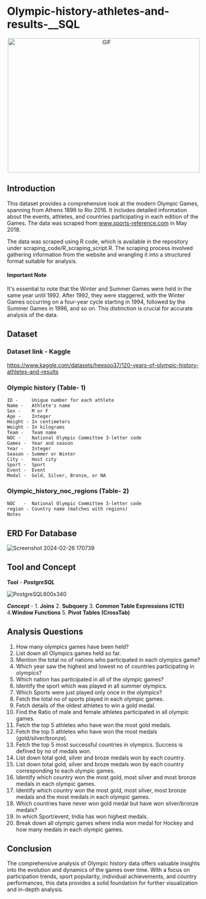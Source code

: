 # Olympic-history-athletes-and-results-__SQL
<p align="center"> 
<img src="https://media1.giphy.com/media/v1.Y2lkPTc5MGI3NjEx…9naWZfYnlfaWQmY3Q9Zw/nKrLA723kcA3dSThqA/giphy.gif"  width="500" height="350" alt="GIF">
</p>

## Introduction
This dataset provides a comprehensive look at the modern Olympic Games, spanning from Athens 1896 to Rio 2016. It includes detailed information about the events, athletes, and countries participating in each edition of the Games. The data was scraped from www.sports-reference.com in May 2018.

The data was scraped using R code, which is available in the repository under scraping_code/R_scraping_script.R. The scraping process involved gathering information from the website and wrangling it into a structured format suitable for analysis.

#### Important Note
It's essential to note that the Winter and Summer Games were held in the same year until 1992. After 1992, they were staggered, with the Winter Games occurring on a four-year cycle starting in 1994, followed by the Summer Games in 1996, and so on. This distinction is crucial for accurate analysis of the data.

## Dataset 
### Dataset link - Kaggle
https://www.kaggle.com/datasets/heesoo37/120-years-of-olympic-history-athletes-and-results

### Olympic history (Table- 1)
    ID -     Unique number for each athlete
    Name -   Athlete's name
    Sex -    M or F
    Age -    Integer
    Height - In centimeters
    Weight - In kilograms
    Team -   Team name
    NOC -    National Olympic Committee 3-letter code
    Games -  Year and season
    Year -   Integer
    Season - Summer or Winter
    City -   Host city
    Sport -  Sport
    Event -  Event
    Medal -  Gold, Silver, Bronze, or NA
### Olympic_history_noc_regions (Table- 2)
    NOC   -  National Olympic Committee 3-letter code
    region - Country name (matches with regions)
    Notes
## ERD For Database
![Screenshot 2024-02-26 170739](https://github.com/hamant-jagwan/Olympic_history_athletes_and_results--SQL/assets/117731315/36eb9702-9a0e-4ba1-88d6-0f13e850bc97)

## Tool and Concept 
**Tool** - ***PostgreSQL***

![PostgreSQL600x340](https://github.com/hamant-jagwan/Olympic_history_athletes_and_results--SQL/assets/117731315/308cd0da-cf40-45af-a2bb-db0ebe01b70d) 


***Concept*** - 1. **Joins**  2. **Subquery**  3. **Common Table Expressions (CTE)**  4.**Window Functions**  5. **Pivot Tables (CrossTab)**

## Analysis Questions
1.  How many olympics games have been held?
2.  List down all Olympics games held so far.
3.  Mention the total no of nations who participated in each olympics game?
4.  Which year saw the highest and lowest no of countries participating in olympics?
5.  Which nation has participated in all of the olympic games?
6.  Identify the sport which was played in all summer olympics.
7.  Which Sports were just played only once in the olympics?
8.  Fetch the total no of sports played in each olympic games.
9.  Fetch details of the oldest athletes to win a gold medal.
10. Find the Ratio of male and female athletes participated in all olympic games.
11. Fetch the top 5 athletes who have won the most gold medals.
12. Fetch the top 5 athletes who have won the most medals (gold/silver/bronze).
13. Fetch the top 5 most successful countries in olympics. Success is defined by no of medals won.
14. List down total gold, silver and broze medals won by each country.
15. List down total gold, silver and broze medals won by each country corresponding to each olympic games.
16. Identify which country won the most gold, most silver and most bronze medals in each olympic games.
17. Identify which country won the most gold, most silver, most bronze medals and the most medals in each olympic games.
18. Which countries have never won gold medal but have won silver/bronze medals?
19. In which Sport/event, India has won highest medals.
20. Break down all olympic games where india won medal for Hockey and how many medals in each olympic games.

## Conclusion
 The comprehensive analysis of Olympic history data offers valuable insights into the evolution and dynamics of the games over time. 
 With a focus on participation trends, sport popularity, individual achievements, and country performances, this data provides a solid foundation for further visualization and in-depth analysis.
